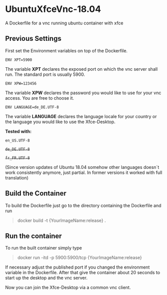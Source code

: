 # UbuntuXfceVnc-18.04
A Dockerfile for a vnc running ubuntu container with xfce


## Previous Settings
First set the Environment variables on top of the Dockerfile.

`ENV XPT=5900`

The variable **XPT** declares the exposed port on which the vnc server shall run. The standard port is usually 5900. 

`ENV XPW=123456`

The variable **XPW** declares the password you would like to use for your vnc access. You are free to choose it.

`ENV LANGUAGE=de_DE.UTF-8`

The variable **LANGUAGE** declares the language locale for your country or the language you would like to use the Xfce-Desktop.

**Tested with:**

`en_US.UTF-8`

~~`de_DE.UTF-8`~~ 

~~`fr_FR.UTF-8`~~

(Since version updates of Ubuntu 18.04 somehow  other languages doesn´t work consistently anymore, just partial. In former versions it worked with full translation)

## Build the Container

To build the Dockerfile just go to the directory containing the Dockerfile and run

> docker build -t {YourImageName:release} . 

## Run the container

To run the built container simply type

> docker run -itd -p 5900:5900/tcp {YourImageName:release}

If necessary adjust the published port if you changed the environment variable in the Dockerfile.
After that give the container about 20 seconds to start up the desktop and the vnc server.

Now you can join the Xfce-Desktop via a common vnc client.
